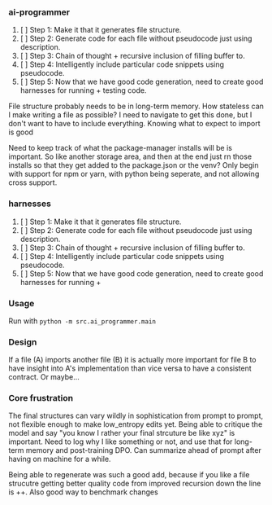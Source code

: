 ### ai-programmer

1. [ ] Step 1: Make it that it generates file structure.
2. [ ] Step 2: Generate code for each file without pseudocode just using description.
3. [ ] Step 3: Chain of thought + recursive inclusion of filling buffer to.
4. [ ] Step 4: Intelligently include particular code snippets using pseudocode.
5. [ ] Step 5: Now that we have good code generation, need to create good harnesses for running + testing code.

File structure probably needs to be in long-term memory.
How stateless can I make writing a file as possible? I need to navigate to get this done, but I don't want to have to include everything. Knowing what to expect to import is good

Need to keep track of what the package-manager installs will be is important. So like another storage area, and then at the end just rn those installs so that they get added to the package.json or the venv? Only begin with support for npm or yarn, with python being seperate, and not allowing cross support.

### harnesses

1. [ ] Step 1: Make it that it generates file structure.
2. [ ] Step 2: Generate code for each file without pseudocode just using description.
3. [ ] Step 3: Chain of thought + recursive inclusion of filling buffer to.
4. [ ] Step 4: Intelligently include particular code snippets using pseudocode.
5. [ ] Step 5: Now that we have good code generation, need to create good harnesses for running + 


### Usage

Run with ```python -m src.ai_programmer.main```

### Design

If a file (A) imports another file (B) it is actually more important for file B to have insight into A's implementation than vice versa to have a consistent contract. Or maybe...

### Core frustration

The final structures can vary wildly in sophistication from prompt to prompt, not flexible enough to make low_entropy edits yet. Being able to critique the model and say "you know I rather your final strcuture be like xyz" is important. Need to log why I like something or not, and use that for long-term memory and post-training DPO. Can summarize ahead of prompt after having on machine for a while.

Being able to regenerate was such a good add, because if you like a file strucutre getting better quality code from improved recursion down the line is ++. Also good way to benchmark changes